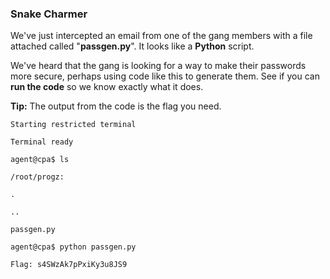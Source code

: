 ### Snake Charmer

We've just intercepted an email from one of the gang members with a file attached called "**passgen.py**". It looks like a **Python** script.

We've heard that the gang is looking for a way to make their passwords more secure, perhaps using code like this to generate them. See if you can **run the code** so we know exactly what it does.

**Tip:** The output from the code is the flag you need.

```
Starting restricted terminal

Terminal ready

agent@cpa$ ls

/root/progz:

.

..

passgen.py

agent@cpa$ python passgen.py

Flag: s4SWzAk7pPxiKy3u8JS9

```